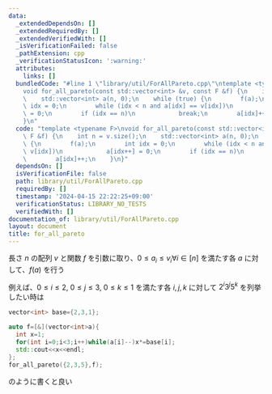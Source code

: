 ```yaml
---
data:
  _extendedDependsOn: []
  _extendedRequiredBy: []
  _extendedVerifiedWith: []
  _isVerificationFailed: false
  _pathExtension: cpp
  _verificationStatusIcon: ':warning:'
  attributes:
    links: []
  bundledCode: "#line 1 \"library/util/ForAllPareto.cpp\"\ntemplate <typename F>\n\
    void for_all_pareto(const std::vector<int> &v, const F &f) {\n    int n = v.size();\n\
    \    std::vector<int> a(n, 0);\n    while (true) {\n        f(a);\n        int\
    \ idx = 0;\n        while (idx < n and a[idx] == v[idx])\n            a[idx++]\
    \ = 0;\n        if (idx == n)\n            break;\n        a[idx]++;\n    }\n\
    }\n"
  code: "template <typename F>\nvoid for_all_pareto(const std::vector<int> &v, const\
    \ F &f) {\n    int n = v.size();\n    std::vector<int> a(n, 0);\n    while (true)\
    \ {\n        f(a);\n        int idx = 0;\n        while (idx < n and a[idx] ==\
    \ v[idx])\n            a[idx++] = 0;\n        if (idx == n)\n            break;\n\
    \        a[idx]++;\n    }\n}"
  dependsOn: []
  isVerificationFile: false
  path: library/util/ForAllPareto.cpp
  requiredBy: []
  timestamp: '2024-04-15 22:22:25+09:00'
  verificationStatus: LIBRARY_NO_TESTS
  verifiedWith: []
documentation_of: library/util/ForAllPareto.cpp
layout: document
title: for_all_pareto
---
```


長さ $n$ の配列 $v$ と関数 $f$ を引数に取り、$0\leq a_i\leq v_i　\forall i\in[n]$ を満たす各 $a$ に対して、$f(a)$ を行う

例えば、$0\leq i\leq 2$, $0\leq j \leq 3$, $0\leq k\leq 1$ を満たす各 $i,j,k$ に対して $2^i 3^j 5^k$ を列挙したい時は

```cpp
vector<int> base={2,3,1};

auto f=[&](vector<int>a){
  int x=1;
  for(int i=0;i<3;i++)while(a[i]--)x*=base[i];
  std::cout<<x<<endl;
};
for_all_pareto({2,3,5},f);
```

のように書くと良い
